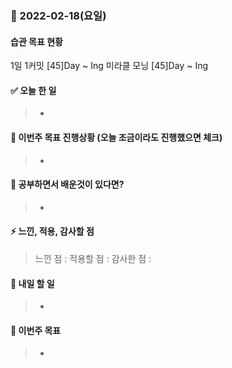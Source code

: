 ### 📆 2022-02-18(요일)

#### 습관 목표 현황

1일 1커밋 [45]Day ~ Ing
미라클 모닝 [45]Day ~ Ing

#### ✅ 오늘 한 일

> - 

#### 🐎 이번주 목표 진행상황 (오늘 조금이라도 진행했으면 체크)

> -

#### 🤔 공부하면서 배운것이 있다면?

> -

#### ⚡ 느낀, 적용, 감사할 점

> 느낀 점 :
> 적용할 점 :
> 감사한 점 :

#### 🚀 내일 할 일

> -

#### 🎯 이번주 목표

> -
